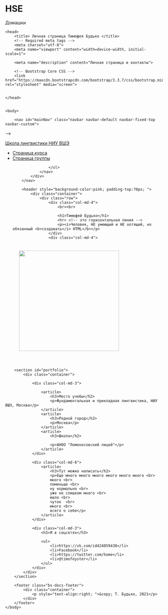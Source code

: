 # HSE
Домашки 

<!doctype html>



<html>



	<head>
		<title> Личная страница Тимофея Будько </title>
	 	<!-- Required meta tags -->
	 	<meta charset="utf-8">
	 	<meta name="viewport" content="width=device-width, initial-scale=1">

		<meta name="description" content="Личная страница и контакты">

		<!-- Bootstrap Core CSS -->
		<link href="https://maxcdn.bootstrapcdn.com/bootstrap/3.3.7/css/bootstrap.min.css" rel="stylesheet" media="screen">


	</head>
	
 	
	<body>

<!-- меню (navigation bar) -->

		<nav id="mainNav" class="navbar navbar-default navbar-fixed-top navbar-custom">

 -->
			<div class="container"> 
				<div class="navbar-header"> 
					<a href="https://ling.hse.ru/" class="navbar-brand">Школа лингвистики НИУ ВШЭ</a> 
				</div> 
				<nav class="collapse navbar-collapse" id="bs-navbar"> 
					<ul class="nav navbar-nav navbar-right"> 
						<li> <a href="https://lingvocodes.github.io/HSEinfo/ba-ling-2021/index.html">Страница курса</a> </li> 
						<li> <a href="https://lingvocodes.github.io/HSEinfo/ba-ling-2021/latin_2.html">Страница группы</a> </li> 
<!-- поправьте номер группы в URL, если нужно (от 1 до 4) -->
					</ul>
				</nav> 
			</div>
		</nav>

<!-- начинается шапка. у тега header есть атрибут style, который задает цвет фона и отступы. поменяйте значения атрибутов и посмотрите, как изменится страница -->

		<header style="background-color:pink; padding-top:70px; "> 
			<div class="container"> 
				<div class="row">
					<div class="col-md-4">
						<br><br>
<!-- здесь и дальше нужно поменять весь содержательный текст, чтобы получилась ваша личная страница -->
						<h1>Тимофей Будько</h1>
						<hr> <!-- это горизонтальная линия -->
						<p><i>Человек, НЕ умеющий и НЕ хотящий, но обязанный <b>создавать</i> HTML</b></p> 
					</div>
					<div class="col-md-4">
<!-- img - тег для вставки изображений. Мы использовали атрибут style, чтобы задать размер изображения и ширину рамки-->
<!-- Измените URL на URL вашей фотографии, а также настройте размер изображения -->
<img src="https://sun9-53.userapi.com/c627524/u273895478/video/x_a283728c.jpg" style="height:320px; margin:20px 20px 40px 20px; " >
					</div>
				</div>
			</div>
		</header>


		<section id="portfolio">
			<div class="container">

<!-- атрибут col-md-... говорит, что контент будет разделен на несколько столбцов, их ширина соотносится как 3 - 6 - 3 (Bootstrap использует воображаемую сетку из 12 равных по ширине колонок) -->
				<div class="col-md-3">

<!-- <article> не влияет на оформление, но помогает структурировать контент на осмысленые разделы -->
					<article>
						<h3>Место учебы</h2>
						<p>Фундаментальная и прикладная лингвистика, НИУ ВШЭ, Москва</p>
					</article>
					<article>
						<h3>Родной город</h2>
						<p>Москва</p>
					</article>
					<article>
						<h3>Школа</h2>
<!-- когда будете менять текст, не используйте бюрократических слов типа ГБОУ СОШ, ну пожаалуйста -->
						<p>АНОО "Ломоносовский лицей"</p>
					</article>
				</div>

				<div class="col-md-6">
					<article>
						<h3>Тут можно написать</h2>
						<p>Еще много много много много много много <br>
						много <br>
						поменьше <br>
						ну нормально <br>
						уже не слишком много <br>
						мало <br>
						чуток  <br>
						много <br>
						всего о себе</p>
					</article>
				</div>

				<div class="col-md-3">
					<h3>Я в соцсетях</h3>
<!-- тег <ul> - unordered list. Еще бывает тег <ol> -->
					<ul>
						<li>https://vk.com/id424059438</li>
						<li>Facebook</li>
						<li>https://twitter.com/home</li>
						<li>@timofeyster</li>
					</ul>
				</div>
			</div>
		</section>

<!-- это подвал. В этой части страницы обычно ставят копирайт (с помощью символа &copy;) и пишут об истории создания страницы. Поставьте свой копирайт -->
		<footer class="bs-docs-footer"> 
			<div class="container"> 
				<p style="text-align:right; ">&copy; Т. Будько, 2021</p> 
			</div>
		</footer>
	</body>
</html>
